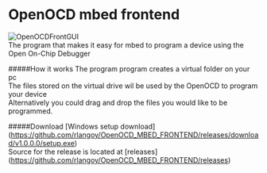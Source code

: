 # OpenOCD mbed frontend
![OpenOCDFrontGUI](http://rlangoy.github.io/OpenOCD_MBED_FRONTEND/images/AppDefault.png)<br>
The program that makes it easy for mbed to program a device using the Open On-Chip Debugger<br>

#####How it works
The program program creates a virtual folder on your pc <br>
The files stored on the virtual drive wil be used by the OpenOCD to program your device <br>
Alternatively you could drag and drop the files you would like to be programmed.

#####Download
[Windows setup download] (https://github.com/rlangoy/OpenOCD_MBED_FRONTEND/releases/download/v1.0.0.0/setup.exe) <br>
Source for the release is located at [releases] (https://github.com/rlangoy/OpenOCD_MBED_FRONTEND/releases)
